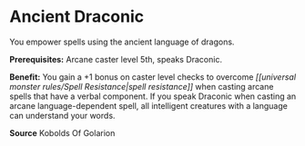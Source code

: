 ﻿---
cssclass: [feats]

---
# Ancient Draconic

You empower spells using the ancient language of dragons.

**Prerequisites:** Arcane caster level 5th, speaks Draconic.

**Benefit:** You gain a +1 bonus on caster level checks to overcome _[[universal monster rules/Spell Resistance|spell resistance]]_ when casting arcane spells that have a verbal component. If you speak Draconic when casting an arcane language-dependent spell, all intelligent creatures with a language can understand your words.

**Source** Kobolds Of Golarion